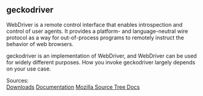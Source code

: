## geckodriver

WebDriver is a remote control interface that enables introspection and control of user agents. It provides a platform- and language-neutral wire protocol as a way for out-of-process programs to remotely instruct the behavior of web browsers.<br/>

geckodriver is an implementation of WebDriver, and WebDriver can be used for widely different purposes. How you invoke geckodriver largely depends on your use case.<br/>

Sources:<br/>
[Downloads](https://github.com/mozilla/geckodriver/releases)
[Documentation](https://developer.mozilla.org/en-US/docs/Web/WebDriver)
[ Mozilla Source Tree Docs](https://firefox-source-docs.mozilla.org/testing/geckodriver/Usage.html)

